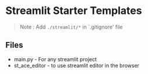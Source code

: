 # Streamlit Starter Templates

> Note : Add `./streamlit/*` in `.gitignore' file

## Files

- main.py - For any streamlit project
- st_ace_editor - to use streamlit editor in the browser
